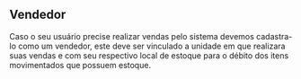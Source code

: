 ## Vendedor

Caso o seu usuário precise realizar vendas pelo sistema devemos cadastra-lo como um vendedor, este deve ser vinculado a unidade em que realizara suas vendas e com seu respectivo local de estoque para o débito dos itens movimentados que possuem estoque.